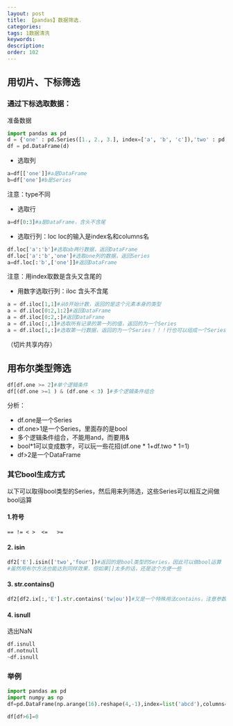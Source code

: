 ```yaml
---
layout: post
title: 【pandas】数据筛选.
categories:
tags: 1数据清洗
keywords:
description:
order: 102
---
```


## 用切片、下标筛选

### 通过下标选取数据：

准备数据
```python
import pandas as pd
d = {'one' : pd.Series([1., 2., 3.], index=['a', 'b', 'c']),'two' : pd.Series([2., 3., 4., 5.], index=['a', 'b', 'c', 'd'])}
df = pd.DataFrame(d)
```

- 选取列
```python
a=df[['one']]#a是DataFrame
b=df['one']#b是Series
```
注意：type不同

- 选取行
```python
a=df[0:3]#a是DataFrame，含头不含尾
```

- 选取行列：loc
loc的输入是index名和columns名
```python
df.loc['a':'b']#选取ab两行数据，返回DataFrame
df.loc['a':'b','one']#选取one列的数据，返回Series
a=df.loc[:'b',['one']]#返回DataFrame
```
注意：用index取数是含头又含尾的


- 用数字选取行列：iloc
含头不含尾
```python
a = df.iloc[1,1]#从0开始计数，返回的是这个元素本身的类型
a = df.iloc[0:2,1:2]#返回DataFrame
a = df.iloc[0:2,:]#返回DataFrame
a = df.iloc[:,1]#选取所有记录的第一列的值，返回的为一个Series
a = df.iloc[1,:]#选取第一行数据，返回的为一个Series！！！行也可以组成一个Series
```


（切片共享内存）

## 用布尔类型筛选

```python
df[df.one >= 2]#单个逻辑条件
df[(df.one >=1 ) & (df.one < 3) ]#多个逻辑条件组合
```
分析：
- df.one是一个Series
- df.one>1是一个Series，里面存的是bool
- 多个逻辑条件组合，不能用and，而要用&
- bool*1可以变成数字，可以玩一些花招(df.one * 1+df.two * 1=1)
- df>2是一个DataFrame

### 其它bool生成方式

以下可以取得bool类型的Series，然后用来列筛选，这些Series可以相互之间做bool运算
#### 1.符号
`== != < >  <=   >=`
#### 2. isin

```python
df2['E'].isin(['two','four'])#返回的是bool类型的Series，因此可以做bool运算
#虽然用布尔方法也能达到同样效果，但如果[]太多的话，还是这个方便一些
```
#### 3. str.contains()
```python
df2[df2.ix[:,'E'].str.contains('tw|ou')]#又是一个特殊用法contains，注意参数，有点特殊
```
#### 4. isnull

选出NaN
```py
df.isnull
df.notnull
~df.isnull
```


### 举例


```py
import pandas as pd
import numpy as np
df=pd.DataFrame(np.arange(16).reshape(4,-1),index=list('abcd'),columns=list('gfjk'))

df[df>6]=0
```
